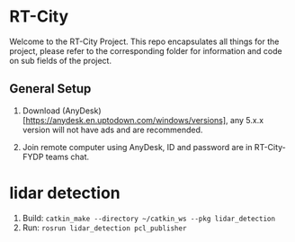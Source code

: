 # RT-City

Welcome to the RT-City Project. This repo encapsulates all things for the project, please refer to the corresponding folder for information and code on sub fields of the project.

## General Setup

1. Download (AnyDesk)[https://anydesk.en.uptodown.com/windows/versions], any 5.x.x version will not have ads and are recommended. 

2. Join remote computer using AnyDesk, ID and password are in RT-City-FYDP teams chat.





# lidar detection 

1. Build: `catkin_make --directory ~/catkin_ws --pkg lidar_detection`
2. Run: `rosrun lidar_detection pcl_publisher`
